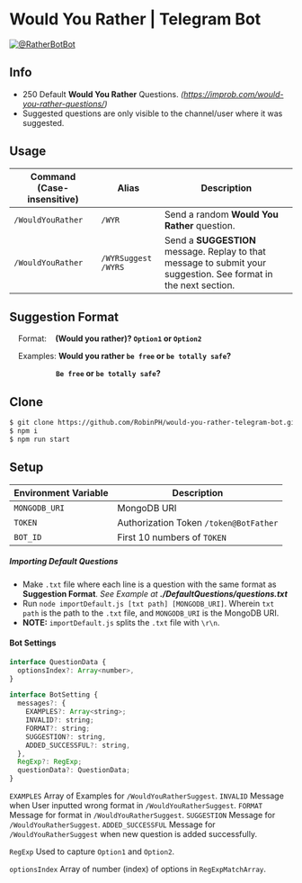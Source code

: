 # Would You Rather | Telegram Bot

[![@RatherBotBot](https://i.imgur.com/sFWzmgz.png)](https://t.me/RatherBotBot)

## Info
- 250 Default **Would You Rather** Questions. _(https://improb.com/would-you-rather-questions/)_
- Suggested questions are only visible to the channel/user where it was suggested.

## Usage
| Command (Case-insensitive) | Alias                 | Description                                                                                                                                                                                                                                                  |
|----------------------------|-----------------------|--------------------------------------------------------------------------------------------------------------------------------------------------------------------------------------------------------------------------------------------------------------|
| `/WouldYouRather`          | `/WYR`                | Send a random **Would You Rather** question.                                                                                                                                                                                                                 |
| `/WouldYouRather`          | `/WYRSuggest` `/WYRS` | Send a **SUGGESTION** message. Replay to that message to submit your suggestion. See format in the next section.   |                                          |
## Suggestion Format
&nbsp;&nbsp;&nbsp;&nbsp;Format:&nbsp;&nbsp;&nbsp; **(Would you rather)? `Option1` or `Option2`**

&nbsp;&nbsp;&nbsp;&nbsp;Examples: **Would you rather `be free` or `be totally safe`?**

&nbsp;&nbsp;&nbsp;&nbsp;&nbsp;&nbsp;&nbsp;&nbsp;&nbsp;&nbsp;&nbsp;&nbsp;&nbsp;&nbsp;&nbsp;&nbsp;&nbsp;&nbsp;&nbsp;&nbsp; **`Be free` or `be totally safe`?**

## Clone
```sh
$ git clone https://github.com/RobinPH/would-you-rather-telegram-bot.git
$ npm i
$ npm run start
```

## Setup
| Environment Variable                 | Description      |
| -------------------- | --------- | 
| `MONGODB_URI`         | MongoDB URI  | 
| `TOKEN`         | Authorization Token `/token@BotFather`  | 
| `BOT_ID`  | First 10 numbers of `TOKEN`  |

##### Importing Default Questions
 - Make `.txt` file where each line is a question with the same format as **Suggestion Format**. _See Example at **./DefaultQuestions/questions.txt**_
 - Run `node importDefault.js [txt path] [MONGODB_URI]`. Wherein `txt path` is the path to the `.txt` file, and `MONGODB_URI` is the MongoDB URI.
 - **NOTE:** `importDefault.js` splits the `.txt` file with `\r\n`.

#### Bot Settings
```js
interface QuestionData {
  optionsIndex?: Array<number>,
}

interface BotSetting {
  messages?: {
    EXAMPLES?: Array<string>;
    INVALID?: string;
    FORMAT?: string;
    SUGGESTION?: string,
    ADDED_SUCCESSFUL?: string,
  },
  RegExp?: RegExp;
  questionData?: QuestionData;
}
```
`EXAMPLES` Array of Examples for `/WouldYouRatherSuggest`.
`INVALID` Message when User inputted wrong format in `/WouldYouRatherSuggest`.
`FORMAT` Message for format in `/WouldYouRatherSuggest`.
`SUGGESTION` Message for `/WouldYouRatherSuggest`.
`ADDED_SUCCESSFUL` Message for `/WouldYouRatherSuggest` when new question is added successfully.

`RegExp` Used to capture `Option1` and `Option2`.

`optionsIndex` Array of number (index) of options in `RegExpMatchArray`.
